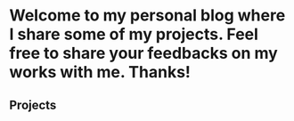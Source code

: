 # Welcome to my personal blog where I share some of my projects. Feel free to share your feedbacks on my works with me. Thanks!

## Projects
